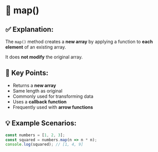 # 📍 map()

## ✅ Explanation:
The `map()` method creates a **new array** by applying a function to **each element** of an existing array.

It does **not modify** the original array.

## 🔑 Key Points:
- Returns a **new array**
- Same length as original
- Commonly used for transforming data
- Uses a **callback function**
- Frequently used with **arrow functions**

## 💡 Example Scenarios:
```js
const numbers = [1, 2, 3];
const squared = numbers.map(n => n * n);
console.log(squared); // [1, 4, 9]
